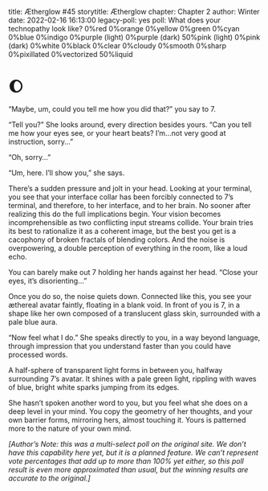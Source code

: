 title: Ætherglow #45
storytitle: Ætherglow 
chapter: Chapter 2
author: Winter
date: 2022-02-16 16:13:00
legacy-poll: yes
poll: What does your technopathy look like?
      0%red
      0%orange
      0%yellow
      0%green
      0%cyan
      0%blue
      0%indigo
      0%purple (light)
      0%purple (dark)
      50%pink (light)
      0%pink (dark)
      0%white
      0%black
      0%clear
      0%cloudy
      0%smooth
      0%sharp
      0%pixillated
      0%vectorized
      50%liquid

🌔
=

“Maybe, um, could you tell me how you did that?” you say to 7.

“Tell you?” She looks around, every direction besides yours. “Can you tell me how your eyes see, or your heart beats? I’m…not very good at instruction, sorry…”

“Oh, sorry…”

“Um, here. I’ll show you,” she says.

There’s a sudden pressure and jolt in your head. Looking at your terminal, you see that your interface collar has been forcibly connected to 7’s terminal, and therefore, to her interface, and to her brain. No sooner after realizing this do the full implications begin. Your vision becomes incomprehensible as two conflicting input streams collide. Your brain tries its best to rationalize it as a coherent image, but the best you get is a cacophony of broken fractals of blending colors. And the noise is overpowering, a double perception of everything in the room, like a loud echo.

You can barely make out 7 holding her hands against her head. “Close your eyes, it’s disorienting…”

Once you do so, the noise quiets down. Connected like this, you see your æthereal avatar faintly, floating in a blank void. In front of you is 7, in a shape like her own composed of a translucent glass skin, surrounded with a pale blue aura.

“Now feel what I do.” She speaks directly to you, in a way beyond language, through impression that you understand faster than you could have processed words.

A half-sphere of transparent light forms in between you, halfway surrounding 7’s avatar. It shines with a pale green light, rippling with waves of blue, bright white sparks jumping from its edges.

She hasn’t spoken another word to you, but you feel what she does on a deep level in your mind. You copy the geometry of her thoughts, and your own barrier forms, mirroring hers, almost touching it. Yours is patterned more to the nature of your own mind.

*[Author’s Note: this was a multi-select poll on the original site. We don’t have this capability here yet, but it is a planned feature. We can’t represent vote percentages that add up to more than 100% yet either, so this poll result is even more approximated than usual, but the winning results are accurate to the original.]*
